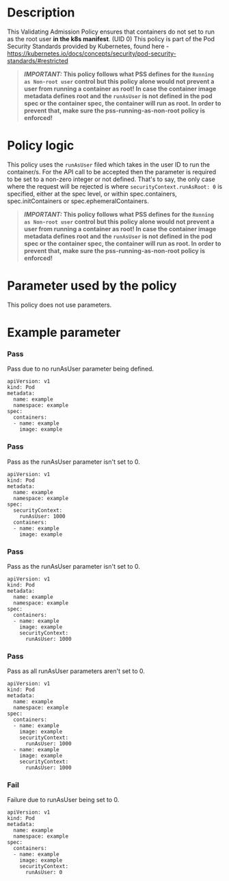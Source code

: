 # Description
This Validating Admission Policy ensures that containers do not set to run as the root user **in the k8s manifest**.
(UID 0) This policy is part of the Pod Security Standards provided by Kubernetes, found here - https://kubernetes.io/docs/concepts/security/pod-security-standards/#restricted

> **_IMPORTANT:_ This policy follows what PSS defines for the `Running as Non-root user` control but this policy alone
> would not prevent a user from running a container as root! In case the container image metadata defines root and the
> `runAsUser` is not defined in the pod spec or the container spec, the container will run as root. In order to prevent
> that, make sure the pss-running-as-non-root policy is enforced!**

# Policy logic
This policy uses the `runAsUser` filed which takes in the user ID to run the container/s. For the API call to be
accepted then the parameter is required to be set to a non-zero integer or not defined. That's to say, the only case
where the request will be rejected is where `securityContext.runAsRoot: 0` is specified, either at the spec level, or
within spec.containers, spec.initContainers or spec.ephemeralContainers.

> **_IMPORTANT:_ This policy follows what PSS defines for the `Running as Non-root user` control but this policy alone
> would not prevent a user from running a container as root! In case the container image metadata defines root and the
> `runAsUser` is not defined in the pod spec or the container spec, the container will run as root. In order to prevent
> that, make sure the pss-running-as-non-root policy is enforced!**
 

# Parameter used by the policy
This policy does not use parameters.

# Example parameter
### Pass
Pass due to no runAsUser parameter being defined.
```
apiVersion: v1
kind: Pod
metadata:
  name: example
  namespace: example
spec:
  containers:
  - name: example
    image: example
```
### Pass
Pass as the runAsUser parameter isn't set to 0.
```
apiVersion: v1
kind: Pod
metadata:
  name: example
  namespace: example
spec:
  securityContext:
    runAsUser: 1000
  containers:
  - name: example
    image: example
```
### Pass
Pass as the runAsUser parameter isn't set to 0.
```
apiVersion: v1
kind: Pod
metadata:
  name: example
  namespace: example
spec:
  containers:
  - name: example
    image: example
    securityContext:
      runAsUser: 1000
```
### Pass
Pass as all runAsUser parameters aren't set to 0.
```
apiVersion: v1
kind: Pod
metadata:
  name: example
  namespace: example
spec:
  containers:
  - name: example
    image: example
    securityContext:
      runAsUser: 1000
  - name: example
    image: example
    securityContext:
      runAsUser: 1000
```
### Fail
Failure due to runAsUser being set to 0.
```
apiVersion: v1
kind: Pod
metadata:
  name: example
  namespace: example
spec:
  containers:
  - name: example
    image: example
    securityContext:
      runAsUser: 0
```